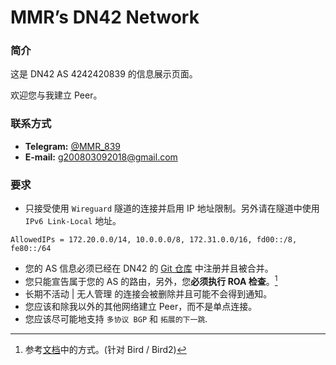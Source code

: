 # MMR’s DN42 Network

### 简介
  这是 DN42 AS 4242420839 的信息展示页面。

  欢迎您与我建立 Peer。

### 联系方式
  - **Telegram:** [@MMR_839](https://t.me/MMR_839)
  - **E-mail:** [g200803092018@gmail.com](g200803092018@gmail.com)
    
### 要求
  - 只接受使用 `Wireguard` 隧道的连接并启用 IP 地址限制。另外请在隧道中使用 `IPv6 Link-Local` 地址。
```
AllowedIPs = 172.20.0.0/14, 10.0.0.0/8, 172.31.0.0/16, fd00::/8, fe80::/64
```
  - 您的 AS 信息必须已经在 DN42 的 [Git 仓库](git.dn42.dev) 中注册并且被合并。
  - 您只能宣告属于您的 AS 的路由，另外，您**必须执行 ROA 检查**。[^1]
  - 长期不活动 | 无人管理 的连接会被删除并且可能不会得到通知。
  - 您应该和除我以外的其他网络建立 Peer，而不是单点连接。
  - 您应该尽可能地支持 `多协议 BGP` 和 `拓展的下一跳`.


[^1]: 参考[文档](https://wiki.dn42.us/howto/Bird#route-origin-authorization_roa-tables)中的方式。(针对 Bird / Bird2)
